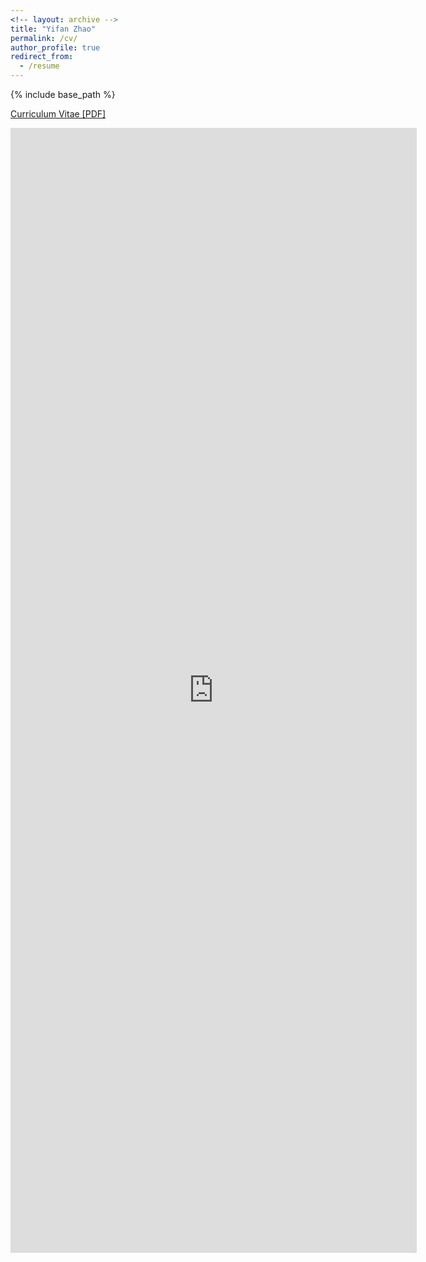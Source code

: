 ```yaml
---
<!-- layout: archive -->
title: "Yifan Zhao"
permalink: /cv/
author_profile: true
redirect_from:
  - /resume
---
```


{% include base_path %}

[Curriculum Vitae [PDF]](http://yifnzhao.github.io/files/cv.pdf)

<embed src="http://yifnzhao.github.io/files/cv.pdf" width="650" height="1800" type="application/pdf" />



<!-- <embed src="http://yifnzhao.github.io/files/yifanzhao_cv.pdf" width="650" height="1800" type='application/pdf'> -->
